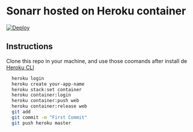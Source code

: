 # Sonarr hosted on Heroku container

[![Deploy](https://www.herokucdn.com/deploy/button.svg)](https://heroku.com/deploy?template=https://github.com/Raddagast/jacketin/tree/sonarr)

## Instructions
Clone this repo in your machine, and use those coomands after install de [Heroku CLI](https://devcenter.heroku.com/articles/heroku-cli)

```bash
  heroku login
  heroku create your-app-name
  heroku stack:set container
  heroku container:login
  heroku container:push web
  heroku container:release web
  git add
  git commit -m "First Commit"
  git push heroku master
```
